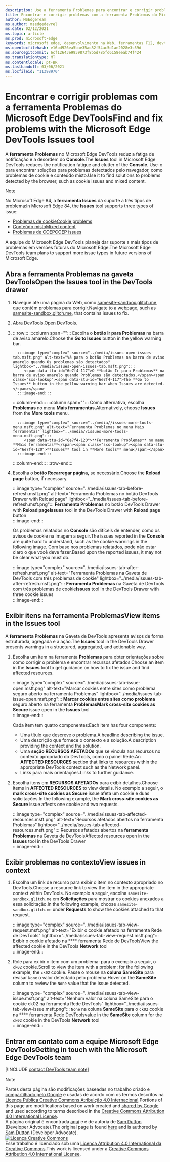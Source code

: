 ```yaml
---
description: Use a ferramenta Problemas para encontrar e corrigir problemas com seu site.
title: Encontrar e corrigir problemas com a ferramenta Problemas do Microsoft Edge DevTools
author: MSEdgeTeam
ms.author: msedgedevrel
ms.date: 02/12/2021
ms.topic: article
ms.prod: microsoft-edge
keywords: microsoft edge, desenvolvimento na Web, ferramentas F12, devtools
ms.openlocfilehash: e16bd926ea5bae35ad82f54ac5d1ae2028e3c59d
ms.sourcegitcommit: 6cf12643e9959873f8b5d785fd6158eeab74f424
ms.translationtype: MT
ms.contentlocale: pt-BR
ms.lasthandoff: 03/06/2021
ms.locfileid: "11398970"
---
```

<!-- Copyright Sam Dutton 

   Licensed under the Apache License, Version 2.0 (the "License");
   you may not use this file except in compliance with the License.
   You may obtain a copy of the License at

       https://www.apache.org/licenses/LICENSE-2.0

   Unless required by applicable law or agreed to in writing, software
   distributed under the License is distributed on an "AS IS" BASIS,
   WITHOUT WARRANTIES OR CONDITIONS OF ANY KIND, either express or implied.
   See the License for the specific language governing permissions and
   limitations under the License.  -->  

# <a name="find-and-fix-problems-with-the-microsoft-edge-devtools-issues-tool"></a><span data-ttu-id="6e7f4-104">Encontrar e corrigir problemas com a ferramenta Problemas do Microsoft Edge DevTools</span><span class="sxs-lookup"><span data-stu-id="6e7f4-104">Find and fix problems with the Microsoft Edge DevTools Issues tool</span></span>  

<span data-ttu-id="6e7f4-105">A **ferramenta Problemas** no Microsoft Edge DevTools reduz a fatiga de notificação e a desordem do **Console**.</span><span class="sxs-lookup"><span data-stu-id="6e7f4-105">The **Issues** tool in Microsoft Edge DevTools reduces the notification fatigue and clutter of the **Console**.</span></span>  <span data-ttu-id="6e7f4-106">Use-o para encontrar soluções para problemas detectados pelo navegador, como problemas de cookie e conteúdo misto.</span><span class="sxs-lookup"><span data-stu-id="6e7f4-106">Use it to find solutions to problems detected by the browser, such as cookie issues and mixed content.</span></span>  

> [!NOTE]
> <span data-ttu-id="6e7f4-107">No Microsoft Edge 84, a **ferramenta Issues** dá suporte a três tipos de problema:</span><span class="sxs-lookup"><span data-stu-id="6e7f4-107">In Microsoft Edge 84, the **Issues** tool supports three types of issue:</span></span>  
> *   [<span data-ttu-id="6e7f4-108">Problemas de cookie</span><span class="sxs-lookup"><span data-stu-id="6e7f4-108">Cookie problems</span></span>][MDNSameSiteCookies]  
> *   [<span data-ttu-id="6e7f4-109">Conteúdo misto</span><span class="sxs-lookup"><span data-stu-id="6e7f4-109">Mixed content</span></span>][MDNMixedContent]  
> *   [<span data-ttu-id="6e7f4-110">Problemas de COEP</span><span class="sxs-lookup"><span data-stu-id="6e7f4-110">COEP issues</span></span>][W3CCOEPSpec]
> 
> <span data-ttu-id="6e7f4-111">A equipe do Microsoft Edge DevTools planeja dar suporte a mais tipos de problemas em versões futuras do Microsoft Edge.</span><span class="sxs-lookup"><span data-stu-id="6e7f4-111">The Microsoft Edge DevTools team plans to support more issue types in future versions of Microsoft Edge.</span></span>  

## <a name="open-the-issues-tool-in-the-devtools-drawer"></a><span data-ttu-id="6e7f4-112">Abra a ferramenta Problemas na gaveta DevTools</span><span class="sxs-lookup"><span data-stu-id="6e7f4-112">Open the Issues tool in the DevTools drawer</span></span>  

1.  <span data-ttu-id="6e7f4-113">Navegue até uma página da Web, como [samesite-sandbox.glitch.me][GlitchSamesiteSandbox], que contém problemas para corrigir.</span><span class="sxs-lookup"><span data-stu-id="6e7f4-113">Navigate to a webpage, such as [samesite-sandbox.glitch.me][GlitchSamesiteSandbox], that contains issues to fix.</span></span>  
1.  <span data-ttu-id="6e7f4-114">[Abra DevTools][DevtoolsOpen].</span><span class="sxs-lookup"><span data-stu-id="6e7f4-114">[Open DevTools][DevtoolsOpen].</span></span>  
1.  :::row:::
       :::column span="":::
          <span data-ttu-id="6e7f4-115">Escolha o **botão Ir para Problemas** na barra de aviso amarelo.</span><span class="sxs-lookup"><span data-stu-id="6e7f4-115">Choose the **Go to Issues** button in the yellow warning bar.</span></span>  
          
          :::image type="complex" source="../media/issues-open-issues-tab.msft.png" alt-text="Vá para o botão Problemas na barra de aviso amarelo quando Os problemas são detectados" lightbox="../media/issues-open-issues-tab.msft.png":::
             <span data-ttu-id="6e7f4-117">O **botão Ir para Problemas** na barra de aviso amarelo quando Problemas são detectados.</span><span class="sxs-lookup"><span data-stu-id="6e7f4-117">The **Go to Issues** button in the yellow warning bar when Issues are detected.</span></span>  
          :::image-end:::  
       :::column-end:::
       :::column span="":::
          <span data-ttu-id="6e7f4-118">Como alternativa, escolha **Problemas** no menu **Mais ferramentas.**</span><span class="sxs-lookup"><span data-stu-id="6e7f4-118">Alternatively, choose **Issues** from the **More tools** menu.</span></span>  
          
          :::image type="complex" source="../media//issues-more-tools-menu.msft.png" alt-text="Ferramenta Problemas no menu Mais ferramentas" lightbox="../media//issues-more-tools-menu.msft.png":::
             <span data-ttu-id="6e7f4-120">**Ferramenta Problemas** no menu **Mais ferramentas**</span><span class="sxs-lookup"><span data-stu-id="6e7f4-120">**Issues** tool in **More tools** menu</span></span>  
          :::image-end:::  
       :::column-end:::
    :::row-end:::
    
1.  <span data-ttu-id="6e7f4-121">Escolha o **botão Recarregar página,** se necessário.</span><span class="sxs-lookup"><span data-stu-id="6e7f4-121">Choose the **Reload page** button, if necessary.</span></span>  
    
    :::image type="complex" source="../media/issues-tab-before-refresh.msft.png" alt-text="Ferramenta Problemas no botão DevTools Drawer with Reload page" lightbox="../media/issues-tab-before-refresh.msft.png":::
       <span data-ttu-id="6e7f4-123">**Ferramenta Problemas** no botão DevTools Drawer with **Reload page**</span><span class="sxs-lookup"><span data-stu-id="6e7f4-123">**Issues** tool in the DevTools Drawer with **Reload page** button</span></span>  
    :::image-end:::  

    <span data-ttu-id="6e7f4-124">Os problemas relatados no **Console** são difíceis de entender, como os avisos de cookie na imagem a seguir.</span><span class="sxs-lookup"><span data-stu-id="6e7f4-124">The issues reported in the **Console** are quite hard to understand, such as the cookie warnings in the following image.</span></span>  <span data-ttu-id="6e7f4-125">Com base nos problemas relatados, pode não estar claro o que você deve fazer.</span><span class="sxs-lookup"><span data-stu-id="6e7f4-125">Based upon the reported issues, it may not be clear what you must do.</span></span>  
    
    :::image type="complex" source="../media/issues-tab-after-refresh.msft.png" alt-text="Ferramenta Problemas na Gaveta de DevTools com três problemas de cookie" lightbox="../media/issues-tab-after-refresh.msft.png":::
       <span data-ttu-id="6e7f4-127">**Ferramenta Problemas** na Gaveta de DevTools com três problemas de cookie</span><span class="sxs-lookup"><span data-stu-id="6e7f4-127">**Issues** tool in the DevTools Drawer with three cookie issues</span></span>  
    :::image-end:::  
    
## <a name="view-items-in-the-issues-tool"></a><span data-ttu-id="6e7f4-128">Exibir itens na ferramenta Problemas</span><span class="sxs-lookup"><span data-stu-id="6e7f4-128">View items in the Issues tool</span></span>  

<span data-ttu-id="6e7f4-129">A **ferramenta Problemas** na Gaveta de DevTools apresenta avisos de forma estruturada, agregada e a ação.</span><span class="sxs-lookup"><span data-stu-id="6e7f4-129">The **Issues** tool in the DevTools Drawer presents warnings in a structured, aggregated, and actionable way.</span></span>  

1.  <span data-ttu-id="6e7f4-130">Escolha um item na ferramenta **Problemas** para obter orientações sobre como corrigir o problema e encontrar recursos afetados.</span><span class="sxs-lookup"><span data-stu-id="6e7f4-130">Choose an item in the **Issues** tool to get guidance on how to fix the issue and find affected resources.</span></span>  
    
    :::image type="complex" source="../media/issues-tab-issue-open.msft.png" alt-text="Marcar cookies entre sites como problema seguro aberto na ferramenta Problemas" lightbox="../media/issues-tab-issue-open.msft.png":::
       <span data-ttu-id="6e7f4-132">**Marcar cookies entre sites como problema** seguro aberto na ferramenta **Problemas**</span><span class="sxs-lookup"><span data-stu-id="6e7f4-132">**Mark cross-site cookies as Secure** issue open in the **Issues** tool</span></span>  
    :::image-end:::  
    
    <span data-ttu-id="6e7f4-133">Cada item tem quatro componentes:</span><span class="sxs-lookup"><span data-stu-id="6e7f4-133">Each item has four components:</span></span>  
    
    *   <span data-ttu-id="6e7f4-134">Uma título que descreve o problema.</span><span class="sxs-lookup"><span data-stu-id="6e7f4-134">A headline describing the issue.</span></span>  
    *   <span data-ttu-id="6e7f4-135">Uma descrição que fornece o contexto e a solução.</span><span class="sxs-lookup"><span data-stu-id="6e7f4-135">A description providing the context and the solution.</span></span>  
    *   <span data-ttu-id="6e7f4-136">Uma **seção RECURSOS AFETADOs** que se vincula aos recursos no contexto apropriado do DevTools, como o painel Rede.</span><span class="sxs-lookup"><span data-stu-id="6e7f4-136">An **AFFECTED RESOURCES** section that links to resources within the appropriate DevTools context such as the Network panel.</span></span>  
    *   <span data-ttu-id="6e7f4-137">Links para mais orientações.</span><span class="sxs-lookup"><span data-stu-id="6e7f4-137">Links to further guidance.</span></span>  
    
1.  <span data-ttu-id="6e7f4-138">Escolha itens em **RECURSOS AFETADOs** para exibir detalhes.</span><span class="sxs-lookup"><span data-stu-id="6e7f4-138">Choose items in **AFFECTED RESOURCES** to view details.</span></span>  <span data-ttu-id="6e7f4-139">No exemplo a seguir, o **mark cross-site cookies as Secure** issue afeta um cookie e duas solicitações.</span><span class="sxs-lookup"><span data-stu-id="6e7f4-139">In the following example, the **Mark cross-site cookies as Secure** issue affects one cookie and two requests.</span></span>  
    
    :::image type="complex" source="../media/issues-tab-affected-resources.msft.png" alt-text="Recursos afetados abertos na ferramenta Problemas" lightbox="../media/issues-tab-affected-resources.msft.png":::
       <span data-ttu-id="6e7f4-141">Recursos afetados abertos na **ferramenta Problemas** na Gaveta de DevTools</span><span class="sxs-lookup"><span data-stu-id="6e7f4-141">Affected resources open in the **Issues** tool in the DevTools Drawer</span></span>  
    :::image-end:::  
    
## <a name="view-issues-in-context"></a><span data-ttu-id="6e7f4-142">Exibir problemas no contexto</span><span class="sxs-lookup"><span data-stu-id="6e7f4-142">View issues in context</span></span>  

1.  <span data-ttu-id="6e7f4-143">Escolha um link de recurso para exibir o item no contexto apropriado no DevTools.</span><span class="sxs-lookup"><span data-stu-id="6e7f4-143">Choose a resource link to view the item in the appropriate context within DevTools.</span></span>  <span data-ttu-id="6e7f4-144">No exemplo a seguir, escolha `samesite-sandbox.glitch.me` em **Solicitações** para mostrar os cookies anexados a essa solicitação.</span><span class="sxs-lookup"><span data-stu-id="6e7f4-144">In the following example, choose `samesite-sandbox.glitch.me` under **Requests** to show the cookies attached to that request.</span></span>  
    
    :::image type="complex" source="../media/issues-tab-view-request.msft.png" alt-text="Exibir o cookie afetado na ferramenta Rede de DevTools" lightbox="../media/issues-tab-view-request.msft.png":::
       <span data-ttu-id="6e7f4-146">Exibir o cookie afetado na \*\*\*\* ferramenta Rede de DevTools</span><span class="sxs-lookup"><span data-stu-id="6e7f4-146">View the affected cookie in the DevTools **Network** tool</span></span>  
    :::image-end:::  

1.  <span data-ttu-id="6e7f4-147">Role para exibir o item com um problema: para o exemplo a seguir, o `ck02` cookie.</span><span class="sxs-lookup"><span data-stu-id="6e7f4-147">Scroll to view the item with a problem:  for the following example, the `ck02` cookie.</span></span>  <span data-ttu-id="6e7f4-148">Passe o mouse na **coluna SameSite** para revisar `None` o valor detectado pelo problema.</span><span class="sxs-lookup"><span data-stu-id="6e7f4-148">Hover on the **SameSite** column to review the `None` value that the issue detected.</span></span>  
    
    :::image type="complex" source="../media/issues-tab-view-issue.msft.png" alt-text="Nenhum valor na coluna SameSite para o cookie ck02 na ferramenta Rede DevTools" lightbox="../media/issues-tab-view-issue.msft.png":::
       `None` <span data-ttu-id="6e7f4-150">na coluna **SameSite** para o `ck02` cookie na \*\*\*\* ferramenta Rede DevTools</span><span class="sxs-lookup"><span data-stu-id="6e7f4-150">value in the **SameSite** column for the `ck02` cookie in the DevTools **Network** tool</span></span>  
    :::image-end:::  

## <a name="getting-in-touch-with-the-microsoft-edge-devtools-team"></a><span data-ttu-id="6e7f4-151">Entrar em contato com a equipe Microsoft Edge DevTools</span><span class="sxs-lookup"><span data-stu-id="6e7f4-151">Getting in touch with the Microsoft Edge DevTools team</span></span>  

[!INCLUDE [contact DevTools team note](../includes/contact-devtools-team-note.md)]  

<!-- links -->  

[DevtoolsOpen]: ../open/index.md "Abra o Microsoft Edge DevTools | Microsoft Docs"  

[GlitchSamesiteSandbox]: https://samesite-sandbox.glitch.me "Testes de cookie sameSite | Glitch"  

[MDNSameSiteCookies]: https://developer.mozilla.org/docs/Web/HTTP/Headers/Set-Cookie/SameSite "Cookies sameSite | MDN"  
[MDNMixedContent]: https://developer.mozilla.org/docs/Web/Security/Mixed_content "Conteúdo misto | MDN"  

[W3CCOEPSpec]: https://wicg.github.io/cross-origin-embedder-policy "Política de embedder entre origens | Grupo da Comunidade de Incubadores da Web"  

> [!NOTE]
> <span data-ttu-id="6e7f4-157">Partes desta página são modificações baseadas no trabalho criado e [compartilhado pelo Google][GoogleSitePolicies] e usadas de acordo com os termos descritos na [Licença Pública Creative Commons Atribuição 4.0 Internacional][CCA4IL].</span><span class="sxs-lookup"><span data-stu-id="6e7f4-157">Portions of this page are modifications based on work created and [shared by Google][GoogleSitePolicies] and used according to terms described in the [Creative Commons Attribution 4.0 International License][CCA4IL].</span></span>  
> <span data-ttu-id="6e7f4-158">A página original é encontrada [aqui](https://developers.google.com/web/tools/chrome-devtools/issues/index) e é de autoria de [Sam Dutton][SamDutton] \(Developer Advocate\).</span><span class="sxs-lookup"><span data-stu-id="6e7f4-158">The original page is found [here](https://developers.google.com/web/tools/chrome-devtools/issues/index) and is authored by [Sam Dutton][SamDutton] \(Developer Advocate\).</span></span>  
[![Licença Creative Commons][CCby4Image]][CCA4IL]  
<span data-ttu-id="6e7f4-160">Esse trabalho é licenciado sob uma [Licença Attribution 4.0 International da Creative Commons][CCA4IL].</span><span class="sxs-lookup"><span data-stu-id="6e7f4-160">This work is licensed under a [Creative Commons Attribution 4.0 International License][CCA4IL].</span></span>  

[CCA4IL]: https://creativecommons.org/licenses/by/4.0  
[CCby4Image]: https://i.creativecommons.org/l/by/4.0/88x31.png  
[GoogleSitePolicies]: https://developers.google.com/terms/site-policies  
[KayceBasques]: https://developers.google.com/web/resources/contributors/kaycebasques  
[SamDutton]: https://developers.google.com/web/resources/contributors/samdutton  
